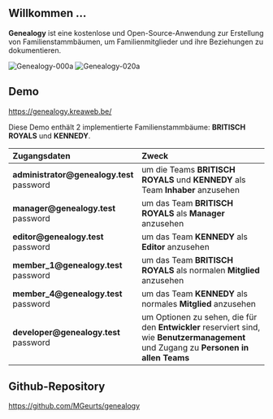 ## Willkommen ...

**Genealogy** ist eine kostenlose und Open-Source-Anwendung zur Erstellung von Familienstammbäumen, um Familienmitglieder und ihre Beziehungen zu dokumentieren.

<img src="img/help/genealogy-000a.webp" class="rounded" alt="Genealogy-000a">
<img src="img/help/genealogy-020a.webp" class="rounded" alt="Genealogy-020a">

## Demo

<a href="https://genealogy.kreaweb.be/" target="_blank">https://genealogy.kreaweb.be/</a>

Diese Demo enthält 2 implementierte Familienstammbäume: **BRITISCH ROYALS** und **KENNEDY**.

<table>
    <thead>
        <tr>
            <th style="text-align:left">Zugangsdaten</th>
            <th style="text-align:left">Zweck</th>
        </tr>
    </thead>
    <tbody>
        <tr>
            <td><b>administrator@genealogy.test</b><br/>password</td>
            <td>um die Teams <b>BRITISCH ROYALS</b> und <b>KENNEDY</b> als Team <b>Inhaber</b> anzusehen</td>
        </tr>
        <tr>
            <td><b>manager@genealogy.test</b><br/>password</td>
            <td>um das Team <b>BRITISCH ROYALS</b> als <b>Manager</b> anzusehen</td>
        </tr>
        <tr>
            <td><b>editor@genealogy.test</b><br/>password</td>
            <td>um das Team <b>KENNEDY</b> als <b>Editor</b> anzusehen</td>
        </tr>
        <tr>
            <td><b>member_1@genealogy.test</b><br/>password</td>
            <td>um das Team <b>BRITISCH ROYALS</b> als normalen <b>Mitglied</b> anzusehen</td>
        </tr>
        <tr>
            <td><b>member_4@genealogy.test</b><br/>password</td>
            <td>um das Team <b>KENNEDY</b> als normales <b>Mitglied</b> anzusehen</td>
        </tr>
        <tr>
            <td><b>developer@genealogy.test</b><br/>password</td>
            <td>um Optionen zu sehen, die für den <b>Entwickler</b> reserviert sind, wie <b>Benutzermanagement</b> und Zugang zu <b>Personen in allen Teams</b></td>
        </tr>
    </tbody>
</table>

## Github-Repository

<a href="https://github.com/MGeurts/genealogy/" target="_blank">https://github.com/MGeurts/genealogy</a>
